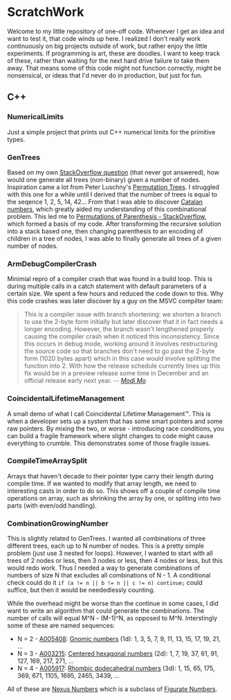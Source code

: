 # ScratchWork

Welcome to my little repository of one-off code. Whenever I get an idea and want to test it, that code winds up here. I realized I don't really work continuously on big projects outside of work, but rather enjoy the little experiments. If programming is art, these are doodles. I want to keep track of these, rather than waiting for the next hard drive failure to take them away. That means some of this code might not function correctly, might be nonsensical, or ideas that I'd never do in production, but just for fun.

## C++

### NumericalLimits

Just a simple project that prints out C++ numerical limits for the primitive types.

### GenTrees

Based on my own [StackOverflow question](https://stackoverflow.com/q/50261225/1248889) (that never got answered), how would one generate all trees (non-binary) given a number of nodes. Inspiration came a lot from  Peter Luschny's [Permutation Trees](http://www.luschny.de/math/factorial/combi/PermutationTrees.html). I struggled with this one for a while until I derived that the number of trees is equal to the seqence 1, 2, 5, 14, 42... From that I was able to discover [Catalan numbers](https://en.wikipedia.org/wiki/Catalan_number), which greatly aided my understanding of this combinational problem. This led me to [Permutations of Parenthesis - StackOverflow](https://stackoverflow.com/a/3172190/1248889), which formed a basis of my code. After transforming the recursive solution into a stack based one, then changing parenthesis to an encoding of children in a tree of nodes, I was able to finally generate all trees of a given number of nodes.

### ArmDebugCompilerCrash

Minimial repro of a compiler crash that was found in a build loop. This is during multiple calls in a catch statement with default parameters of a certain size. We spent a few hours and reduced the code down to this. Why this code crashes was later discover by a guy on the MSVC compilter team:

> This is a compiler issue with branch shortening: we shorten a branch to use the 2-byte form initially but later discover that it in fact needs a longer encoding. However, the branch wasn't lengthened properly causing the compiler crash when it noticed this inconsistency.
> Since this occurs in debug mode, working around it involves restructuring the source code so that branches don't need to go past the 2-byte form (1020 bytes apart) which in this case would involve splitting the function into 2. With how the release schedule currently lines up this fix would be in a preview release some time in December and an official release early next year.
-- <cite>[Modi Mo](https://developercommunity.visualstudio.com/solutions/291627/view.html)</cite>

### CoincidentalLifetimeManagement

A small demo of what I call Coincidental Lifetime Management&trade;. This is when a developer sets up a system that has some smart pointers and some raw pointers. By mixing the two, or worse - introducing race conditions, you can build a fragile framework where slight changes to code might cause everything to crumble. This demonstrates some of those fragile issues.

### CompileTimeArraySplit

Arrays that haven't decade to their pointer type carry their length during compile time. If we wanted to modify that array length, we need to interesting casts in order to do so. This shows off a couple of compile time operations on array, such as shrinking the array by one, or spliting into two parts (with even/odd handling).

### CombinationGrowingNumber

This is slightly related to GenTrees. I wanted all combinations of three different trees, each up to N number of nodes. This is a pretty simple problem (just use 3 nested for loops). However, I wanted to start with all trees of 2 nodes or less, then 3 nodes or less, then 4 nodes or less, but this would redo work. Thus I needed a way to generate combinations of numbers of size N that excludes all combinations of N - 1. A conditional check could do it `if (a != n || b != n || c != n) continue;` could suffice, but then it would be neededlessly counting.

While the overhead might be worse than the continue in some cases, I did want to write an algorithm that could generate the combinations. The number of calls will equal M^N - (M-1)^N, as opposed to M^N. Interstingly some of these are named sequences:

* N = 2 - [A005408](https://oeis.org/A005408): [Gnomic numbers](http://mathworld.wolfram.com/GnomonicNumber.html) (1d): 1, 3, 5, 7, 9, 11, 13, 15, 17, 19, 21, ...
* N = 3 - [A003215](https://oeis.org/A003215): [Centered hexagonal numbers](http://mathworld.wolfram.com/HexNumber.html) (2d): 1, 7, 19, 37, 61, 91, 127, 169, 217, 271, ...
* N = 4 - [A005917](https://oeis.org/A005917): [Rhombic dodecahedral numbers](http://mathworld.wolfram.com/RhombicDodecahedralNumber.html) (3d): 1, 15, 65, 175, 369, 671, 1105, 1695, 2465, 3439, ...

All of these are [Nexus Numbers](http://mathworld.wolfram.com/NexusNumber.html) which is a subclass of [Figurate Numbers](http://mathworld.wolfram.com/FigurateNumber.html).
